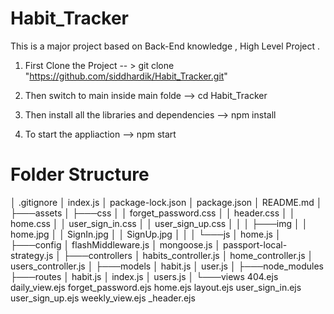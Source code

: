 # Habit_Tracker
This is a major project based on Back-End knowledge , High Level Project .

01. First Clone the Project  -- > git clone "https://github.com/siddhardik/Habit_Tracker.git"


02. Then switch to main inside main folde  --> cd Habit_Tracker

03. Then install all the libraries and  dependencies  --> npm install


04. To start the appliaction  --> npm start



# Folder Structure 

│   .gitignore
│   index.js
│   package-lock.json
│   package.json
│   README.md
│
├───assets
│   ├───css
│   │       forget_password.css
│   │       header.css
│   │       home.css
│   │       user_sign_in.css
│   │       user_sign_up.css
│   │
│   ├───img
│   │       home.jpg
│   │       SignIn.jpg
│   │       SignUp.jpg
│   │
│   └───js
│           home.js
│
├───config
│       flashMiddleware.js
│       mongoose.js
│       passport-local-strategy.js
│
├───controllers
│       habits_controller.js
│       home_controller.js
│       users_controller.js
│
├───models
│       habit.js
│       user.js
│
├───node_modules
├───routes
│       habit.js
│       index.js
│       users.js
│
└───views
        404.ejs
        daily_view.ejs
        forget_password.ejs
        home.ejs
        layout.ejs
        user_sign_in.ejs
        user_sign_up.ejs
        weekly_view.ejs
        _header.ejs



        




